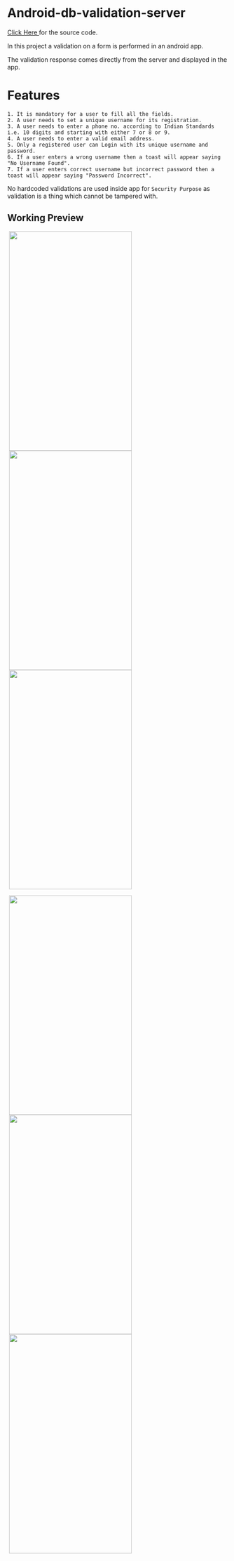 # Android-db-validation-server

<a href="https://github.com/mittalHimanshu/Android-db-validation-server/blob/master/index.jsp"> Click Here </a> for the source code.

In this project a validation on a form is performed in an android app.

The validation response comes directly from the server and displayed in the app.

# Features

```
1. It is mandatory for a user to fill all the fields.
2. A user needs to set a unique username for its registration.
3. A user needs to enter a phone no. according to Indian Standards i.e. 10 digits and starting with either 7 or 8 or 9.
4. A user needs to enter a valid email address.
5. Only a registered user can Login with its unique username and password.
6. If a user enters a wrong username then a toast will appear saying "No Username Found".
7. If a user enters correct username but incorrect password then a toast will appear saying "Password Incorrect". 
```
No hardcoded validations are used inside app for `Security Purpose` as validation is a thing which cannot be tampered with.

## Working Preview

<p float="left">
<img src="https://mittalhimanshu151.000webhostapp.com/Images/MyNotes%20App/1.png" width="280" height="500" hspace="4"/>
<img src="https://mittalhimanshu151.000webhostapp.com/Images/MyNotes%20App/2.png" width="280" height="500" hspace="4"/>
<img src="https://mittalhimanshu151.000webhostapp.com/Images/MyNotes%20App/3.png" width="280" height="500" hspace="4"/>
</p>
<p float="left">
<img src="https://mittalhimanshu151.000webhostapp.com/Images/MyNotes%20App/4.png" width="280" height="500" hspace="4"/>
<img src="https://mittalhimanshu151.000webhostapp.com/Images/MyNotes%20App/5.png" width="280" height="500" hspace="4"/>
<img src="https://mittalhimanshu151.000webhostapp.com/Images/MyNotes%20App/6.png" width="280" height="500" hspace="4"/>
</p>
